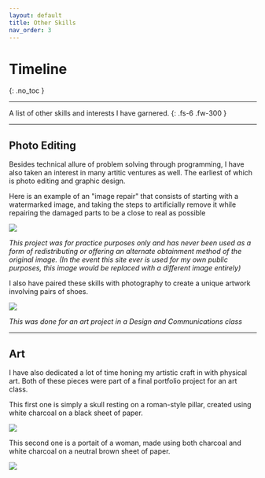 ```yaml
---
layout: default
title: Other Skills
nav_order: 3
---
```


# Timeline
{: .no_toc }

---

A list of other skills and interests I have garnered.
{: .fs-6 .fw-300 }

---

## Photo Editing

Besides technical allure of problem solving through programming, I have also taken an interest in many artitic ventures as well. The earliest of which is photo editing and graphic design.

Here is an example of an "image repair" that consists of starting with a watermarked image, and taking the steps to artificially remove it while repairing the damaged parts to be a close to real as possible

![](../../assets/images/Arnold-edit.jpg)

*This project was for practice purposes only and has never been used as a form of redistributing or offering an alternate obtainment method of the original image. (In the event this site ever is used for my own public purposes, this image would be replaced with a different image entirely)*

I also have paired these skills with photography to create a unique artwork involving pairs of shoes.

![](../../assets/images/shounity.png)

*This was done for an art project in a Design and Communications class*


---

## Art

I have also dedicated a lot of time honing my artistic craft in with physical art. Both of these pieces were part of a final portfolio project for an art class.

This first one is simply a skull resting on a roman-style pillar, created using white charcoal on a black sheet of paper.

![](../../assets/images/5-Finished-Skull.png)

This second one is a portait of a woman, made using both charcoal and white charcoal on a neutral brown sheet of paper.

![](../../assets/images/6-Finished-Portrait.png)

